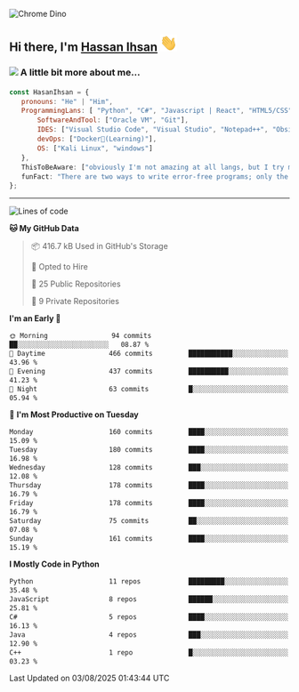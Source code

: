  <!--
**HasanIhsan/HasanIhsan** is a ✨ _special_ ✨ repository because its `README.md` (this file) appears on your GitHub profile.
-->

![Chrome Dino](https://mir-s3-cdn-cf.behance.net/project_modules/max_1200/4ff07986208593.5d9a654e92f36.gif)


<h2 align="left">Hi there, I'm <a href="https://www.linkedin.com/in/hassan-ihsan-045b11231/" target="_blank" rel="noopener noreferrer">Hassan Ihsan</a> <img src="https://raw.githubusercontent.com/ABSphreak/ABSphreak/master/gifs/Hi.gif" height="30" />
 
 
 ### <img src="https://media.giphy.com/media/VgCDAzcKvsR6OM0uWg/giphy.gif" width="50"> A little bit more about me...  
 
 ```javascript
const HasanIhsan = {
    pronouns: "He" | "Him",
    ProgrammingLans: [ "Python", "C#", "Javascript | React", "HTML5/CSS", "JSON", "Java"],
        SoftwareAndTool: ["Oracle VM", "Git"],
        IDES: ["Visual Studio Code", "Visual Studio", "Notepad++", "Obsidian"],
        devOps: ["Docker🐳(Learning)"], 
        OS: ["Kali Linux", "windows"]
    },
    ThisToBeAware: ["obviously I'm not amazing at all langs, but I try my best not to go rusty"], 
    funFact: "There are two ways to write error-free programs; only the third one works"
};
```
 
 --- 

<!--START_SECTION:waka-->
![Lines of code](https://img.shields.io/badge/From%20Hello%20World%20I%27ve%20Written-7.2%20million%20lines%20of%20code-blue)

**🐱 My GitHub Data** 

> 📦 416.7 kB Used in GitHub's Storage 
 > 
> 💼 Opted to Hire
 > 
> 📜 25 Public Repositories 
 > 
> 🔑 9 Private Repositories 
 > 
**I'm an Early 🐤** 

```text
🌞 Morning                94 commits          ██░░░░░░░░░░░░░░░░░░░░░░░   08.87 % 
🌆 Daytime                466 commits         ███████████░░░░░░░░░░░░░░   43.96 % 
🌃 Evening                437 commits         ██████████░░░░░░░░░░░░░░░   41.23 % 
🌙 Night                  63 commits          █░░░░░░░░░░░░░░░░░░░░░░░░   05.94 % 
```
📅 **I'm Most Productive on Tuesday** 

```text
Monday                   160 commits         ████░░░░░░░░░░░░░░░░░░░░░   15.09 % 
Tuesday                  180 commits         ████░░░░░░░░░░░░░░░░░░░░░   16.98 % 
Wednesday                128 commits         ███░░░░░░░░░░░░░░░░░░░░░░   12.08 % 
Thursday                 178 commits         ████░░░░░░░░░░░░░░░░░░░░░   16.79 % 
Friday                   178 commits         ████░░░░░░░░░░░░░░░░░░░░░   16.79 % 
Saturday                 75 commits          ██░░░░░░░░░░░░░░░░░░░░░░░   07.08 % 
Sunday                   161 commits         ████░░░░░░░░░░░░░░░░░░░░░   15.19 % 
```


**I Mostly Code in Python** 

```text
Python                   11 repos            █████████░░░░░░░░░░░░░░░░   35.48 % 
JavaScript               8 repos             ██████░░░░░░░░░░░░░░░░░░░   25.81 % 
C#                       5 repos             ████░░░░░░░░░░░░░░░░░░░░░   16.13 % 
Java                     4 repos             ███░░░░░░░░░░░░░░░░░░░░░░   12.90 % 
C++                      1 repo              █░░░░░░░░░░░░░░░░░░░░░░░░   03.23 % 
```




 Last Updated on 03/08/2025 01:43:44 UTC
<!--END_SECTION:waka-->
 
 
